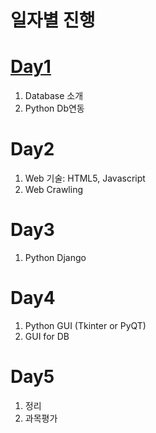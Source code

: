 # 일자별 진행

# [Day1](./day1/)

1. Database 소개
2. Python Db연동

# Day2

1. Web 기술: HTML5, Javascript
2. Web Crawling


# Day3

1. Python Django

# Day4

1. Python GUI (Tkinter or PyQT)
2. GUI for DB

# Day5

1. 정리
2. 과목평가
